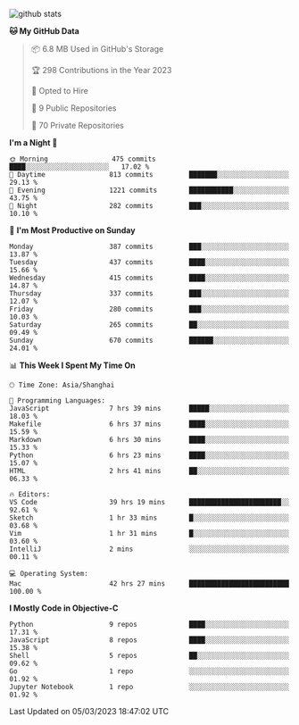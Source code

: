 
![github stats](https://github-readme-stats.vercel.app/api?username=ChesterYue&show_icons=true&count_private=true)

<!-- ![wakatime](https://github-readme-stats.vercel.app/api/wakatime?username=ChesterYue&layout=compact) -->

<!-- ![wakatime](https://github-readme-stats.vercel.app/api/top-langs/?username=ChesterYue&layout=compact) -->

<!--START_SECTION:waka-->
**🐱 My GitHub Data** 

> 📦 6.8 MB Used in GitHub's Storage 
 > 
> 🏆 298 Contributions in the Year 2023
 > 
> 💼 Opted to Hire
 > 
> 📜 9 Public Repositories 
 > 
> 🔑 70 Private Repositories 
 > 
**I'm a Night 🦉** 

```text
🌞 Morning                475 commits         ████░░░░░░░░░░░░░░░░░░░░░   17.02 % 
🌆 Daytime                813 commits         ███████░░░░░░░░░░░░░░░░░░   29.13 % 
🌃 Evening                1221 commits        ███████████░░░░░░░░░░░░░░   43.75 % 
🌙 Night                  282 commits         ███░░░░░░░░░░░░░░░░░░░░░░   10.10 % 
```
📅 **I'm Most Productive on Sunday** 

```text
Monday                   387 commits         ███░░░░░░░░░░░░░░░░░░░░░░   13.87 % 
Tuesday                  437 commits         ████░░░░░░░░░░░░░░░░░░░░░   15.66 % 
Wednesday                415 commits         ████░░░░░░░░░░░░░░░░░░░░░   14.87 % 
Thursday                 337 commits         ███░░░░░░░░░░░░░░░░░░░░░░   12.07 % 
Friday                   280 commits         ███░░░░░░░░░░░░░░░░░░░░░░   10.03 % 
Saturday                 265 commits         ██░░░░░░░░░░░░░░░░░░░░░░░   09.49 % 
Sunday                   670 commits         ██████░░░░░░░░░░░░░░░░░░░   24.01 % 
```


📊 **This Week I Spent My Time On** 

```text
🕑︎ Time Zone: Asia/Shanghai

💬 Programming Languages: 
JavaScript               7 hrs 39 mins       █████░░░░░░░░░░░░░░░░░░░░   18.03 % 
Makefile                 6 hrs 37 mins       ████░░░░░░░░░░░░░░░░░░░░░   15.59 % 
Markdown                 6 hrs 30 mins       ████░░░░░░░░░░░░░░░░░░░░░   15.33 % 
Python                   6 hrs 23 mins       ████░░░░░░░░░░░░░░░░░░░░░   15.07 % 
HTML                     2 hrs 41 mins       ██░░░░░░░░░░░░░░░░░░░░░░░   06.33 % 

🔥 Editors: 
VS Code                  39 hrs 19 mins      ███████████████████████░░   92.61 % 
Sketch                   1 hr 33 mins        █░░░░░░░░░░░░░░░░░░░░░░░░   03.68 % 
Vim                      1 hr 31 mins        █░░░░░░░░░░░░░░░░░░░░░░░░   03.60 % 
IntelliJ                 2 mins              ░░░░░░░░░░░░░░░░░░░░░░░░░   00.11 % 

💻 Operating System: 
Mac                      42 hrs 27 mins      █████████████████████████   100.00 % 
```

**I Mostly Code in Objective-C** 

```text
Python                   9 repos             ████░░░░░░░░░░░░░░░░░░░░░   17.31 % 
JavaScript               8 repos             ████░░░░░░░░░░░░░░░░░░░░░   15.38 % 
Shell                    5 repos             ██░░░░░░░░░░░░░░░░░░░░░░░   09.62 % 
Go                       1 repo              ░░░░░░░░░░░░░░░░░░░░░░░░░   01.92 % 
Jupyter Notebook         1 repo              ░░░░░░░░░░░░░░░░░░░░░░░░░   01.92 % 
```




 Last Updated on 05/03/2023 18:47:02 UTC
<!--END_SECTION:waka-->